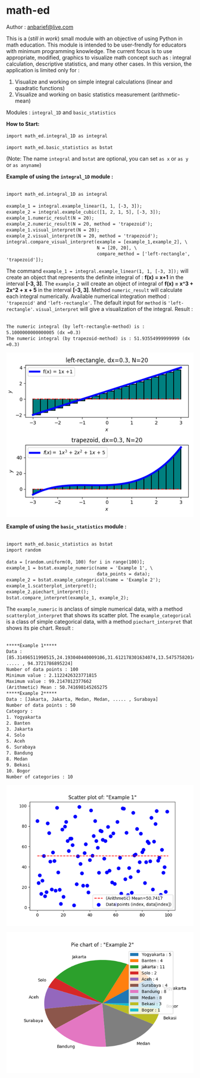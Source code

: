 # math-ed



Author : anbarief@live.com

This is a (*still in work*) small module with an objective of using Python in math education. This module is intended to be user-frendly for educators with minimum programming knowledge. The current focus is to use appropriate, modified, graphics to visualize math concept such as : 
integral calculation, descriptive statistics, and many other cases. In this version, the application is limited only for :
1. Visualize and working on simple integral calculations (linear and quadratic functions)
2. Visualize and working on basic statistics measurement (arithmetic-mean)

Modules : `integral_1D` and `basic_statistics`

**How to Start:**

`import math_ed.integral_1D as integral`

`import math_ed.basic_statistics as bstat`

(Note: The name `integral` and `bstat` are optional, you can set `as x` or `as y` or `as anyname`)

**Example of using the `integral_1D` module :**

<pre><code> 
import math_ed.integral_1D as integral

example_1 = integral.example_linear(1, 1, [-3, 3]);
example_2 = integral.example_cubic([1, 2, 1, 5], [-3, 3]);
example_1.numeric_result(N = 20);
example_2.numeric_result(N = 20, method = 'trapezoid');
example_1.visual_interpret(N = 20);
example_2.visual_interpret(N = 20, method = 'trapezoid');
integral.compare_visual_interpret(example = [example_1,example_2], \
                                  N = [20, 20], \
                                  compare_method = ['left-rectangle', 'trapezoid']);
</code></pre>

The command `example_1 = integral.example_linear(1, 1, [-3, 3]);`  will create an object that represents the definite integral of : **f(x) = x+1** in the interval **[-3, 3]**. The `example_2` will create an object of integral of **f(x) = x^3 + 2x^2 + x + 5** in the interval **[-3, 3]**. Method `numeric_result` will calculate each integral numerically. Available numerical integration method : `'trapezoid'` and `'left-rectangle'`. The default input for `method` is `'left-rectangle'`. `visual_interpret` will give a visualization of the integral. Result :

<pre><code> 
The numeric integral (by left-rectangle-method) is : 5.1000000000000005 (dx =0.3)
The numeric integral (by trapezoid-method) is : 51.93554999999999 (dx =0.3) </code></pre>

![alt text](https://raw.githubusercontent.com/anbarief/Math-Ed/master/example_1.png)

**Example of using the `basic_statistics` module :**

<pre><code>
import math_ed.basic_statistics as bstat
import random

data = [random.uniform(0, 100) for i in range(100)];
example_1 = bstat.example_numeric(name = 'Example 1', \
                                  data_points = data);
example_2 = bstat.example_categorical(name = 'Example 2');
example_1.scatterplot_interpret();
example_2.piechart_interpret();
bstat.compare_interpret(example_1, example_2); </code></pre>

The `example_numeric` is anclass of simple numerical data, with a method `scatterplot_interpret` that shows its scatter plot. The `example_categorical` is a class of simple categorical data, with a method `piechart_interpret` that shows its pie chart. Result :
<pre><code>
*****Example 1*****
Data : [85.31496511990515,24.193040440009106,31.612178301634074,13.547575820140933, ..... , 94.3721786895224]
Number of data points : 100
Minimum value : 2.1122426323771815
Maximum value : 99.2147012377662
(Arithmetic) Mean : 50.741698145265275
*****Example 2*****
Data : [Jakarta, Jakarta, Medan, Medan, ..... , Surabaya]
Number of data points : 50
Category :
1. Yogyakarta
2. Banten
3. Jakarta
4. Solo
5. Aceh
6. Surabaya
7. Bandung
8. Medan
9. Bekasi
10. Bogor
Number of categories : 10 </code></pre>


![alt text](https://raw.githubusercontent.com/anbarief/Math-Ed/master/example_2.png)

![alt text](https://raw.githubusercontent.com/anbarief/Math-Ed/master/example_3.png)
